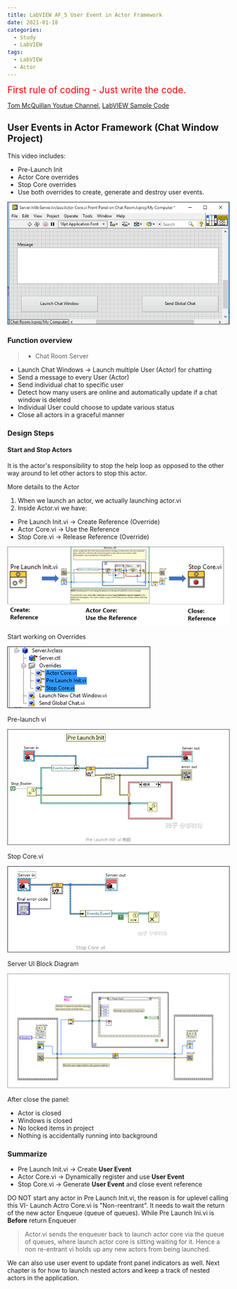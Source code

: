 ```yaml
---
title: LabVIEW AF_5 User Event in Actor Framework
date: 2021-01-18
categories:
  - Study
  - LabVIEW
tags:
  - LabVIEW
  - Actor
---
```

<span style="color:red">
<span style="font-size: 150%">
First rule of coding - Just write the code. </span>
</span>

[Tom McQuillan Youtue Channel](https://www.youtube.com/watch?v=2k3ZDwJolbA&list=PLmF-6jvwRvVNFzBjzh4bQDjFbv6lShcth), [LabVIEW Sample Code](https://github.com/laserengineer/LabVIEW-Study.git)

## User Events in Actor Framework (Chat Window Project)

This video includes:
* Pre-Launch Init
* Actor Core overrides
* Stop Core overrides
* Use both overrides to create, generate and destroy user events.
<p align="center"> <img src="/assets/images/LabVIEW Actor Framework/5/Server UI.png"> </p>


### Function overview
>* Chat Room Server
  * Launch Chat Windows -> Launch multiple User (Actor) for chatting
* Send a message to every User (Actor)
* Send individual chat to specific user
* Detect how many users are online and automatically update if a chat window is deleted
* Individual User could choose to update various status
* Close all actors in a graceful manner
>

### Design Steps
#### Start and Stop Actors
It is the actor's responsibility to stop the help loop as opposed to the other way around to let other actors to stop this actor.

More details to the Actor
1. When we launch an actor, we actually launching actor.vi
2. Inside Actor.vi we have:
  * Pre Launch Init.vi -> Create Reference (Override)
  * Actor Core.vi -> Use the Reference
  * Stop Core.vi -> Release Reference (Override)

<p align="center"> <img src="/assets/images/LabVIEW Actor Framework/5/Pre-launch and Stop Core.png"> </p>

Start working on Overrides

<p align="left"> <img src="/assets/images/LabVIEW Actor Framework/5/Server Overrides.png"> </p>

Pre-launch vi
<p align="left"> <img src="/assets/images/LabVIEW Actor Framework/5/Pre-launch.png"> </p>

Stop Core.vi
<p align="left"> <img src="/assets/images/LabVIEW Actor Framework/5/Stop Core.png"> </p>

Server UI Block Diagram

<p align="left"> <img src="/assets/images/LabVIEW Actor Framework/5/Server UI_Block Diagram.png"> </p>

After close the panel:
* Actor is closed
* Windows is closed
* No locked items in project
* Nothing is accidentally running into background

### Summarize
* Pre Launch Init.vi -> Create **User Event**
* Actor Core.vi -> Dynamically register and use **User Event**
* Stop Core.vi -> Generate **User Event** and close event reference

DO NOT start any actor in Pre Launch Init.vi, the reason is for uplevel calling this VI- Launch Actro Core.vi is "Non-reentrant". It needs to wait the return of the new actor Enqueue (queue of queues). While Pre Launch Ini.vi is **Before** return Enqueuer
>Actor.vi sends the enqueuer back to launch actor core via the queue of queues, where launch actor core is sitting waiting for it. Hence a non re-entrant vi holds up any new actors from being launched.

We can also use user event to update front panel indicators as well.
Next chapter is for how to launch nested actors and keep a track of nested actors in the application.
